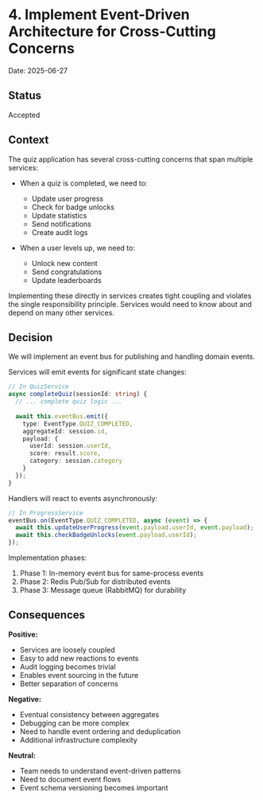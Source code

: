 # 4. Implement Event-Driven Architecture for Cross-Cutting Concerns

Date: 2025-06-27

## Status

Accepted

## Context

The quiz application has several cross-cutting concerns that span multiple services:

- When a quiz is completed, we need to:
  - Update user progress
  - Check for badge unlocks
  - Update statistics
  - Send notifications
  - Create audit logs

- When a user levels up, we need to:
  - Unlock new content
  - Send congratulations
  - Update leaderboards

Implementing these directly in services creates tight coupling and violates the single responsibility principle. Services would need to know about and depend on many other services.

## Decision

We will implement an event bus for publishing and handling domain events.

Services will emit events for significant state changes:
```typescript
// In QuizService
async completeQuiz(sessionId: string) {
  // ... complete quiz logic ...
  
  await this.eventBus.emit({
    type: EventType.QUIZ_COMPLETED,
    aggregateId: session.id,
    payload: {
      userId: session.userId,
      score: result.score,
      category: session.category
    }
  });
}
```

Handlers will react to events asynchronously:
```typescript
// In ProgressService
eventBus.on(EventType.QUIZ_COMPLETED, async (event) => {
  await this.updateUserProgress(event.payload.userId, event.payload);
  await this.checkBadgeUnlocks(event.payload.userId);
});
```

Implementation phases:
1. Phase 1: In-memory event bus for same-process events
2. Phase 2: Redis Pub/Sub for distributed events
3. Phase 3: Message queue (RabbitMQ) for durability

## Consequences

**Positive:**
- Services are loosely coupled
- Easy to add new reactions to events
- Audit logging becomes trivial
- Enables event sourcing in the future
- Better separation of concerns

**Negative:**
- Eventual consistency between aggregates
- Debugging can be more complex
- Need to handle event ordering and deduplication
- Additional infrastructure complexity

**Neutral:**
- Team needs to understand event-driven patterns
- Need to document event flows
- Event schema versioning becomes important